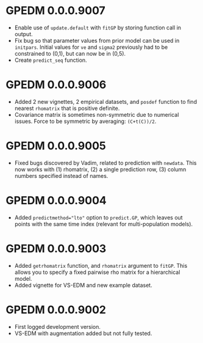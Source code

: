 # GPEDM 0.0.0.9007
* Enable use of `update.default` with `fitGP` by storing function call in output.
* Fix bug so that parameter values from prior model can be used in `initpars`. Initial values for `ve` and `sigma2` previously had to be constrained to (0,1), but can now be in (0,5).
* Create `predict_seq` function.

# GPEDM 0.0.0.9006

* Added 2 new vignettes, 2 empirical datasets, and `posdef` function to find nearest `rhomatrix` that is positive definite.  
* Covariance matrix is sometimes non-symmetric due to numerical issues. Force to be symmetric by averaging: `(C+t(C))/2`.  

# GPEDM 0.0.0.9005

* Fixed bugs discovered by Vadim, related to prediction with `newdata`. This now works with (1) rhomatrix, (2) a single prediction row, (3) column numbers specified instead of names.

# GPEDM 0.0.0.9004

* Added `predictmethod="lto"` option to `predict.GP`, which leaves out points with the same time index (relevant for multi-population models).

# GPEDM 0.0.0.9003

* Added `getrhomatrix` function, and `rhomatrix` argument to `fitGP`. This allows you to specify a fixed pairwise rho matrix for a hierarchical model.
* Added vignette for VS-EDM and new example dataset.

# GPEDM 0.0.0.9002

* First logged development version.
* VS-EDM with augmentation added but not fully tested.
